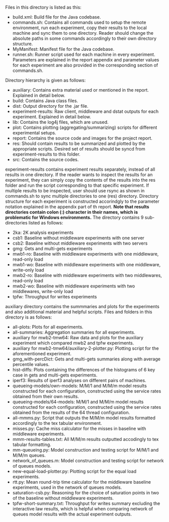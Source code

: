 Files in this directory is listed as this:
* build.xml: Build file for the Java codebase.
* commands.sh: Contains all commands used to setup the remote environment, run each experiment, copy their results to the local machine and sync them to one directory. Reader should change the absolute paths in some commands accordingly to their own directory structure.
* MyManifest: Manifest file for the Java codebase.
* runner.sh: Runner script used for each machine in every experiment. Parameters are explained in the report appendix and parameter values for each experiment are also provided in the corresponding section of commands.sh.

Directory hierarchy is given as follows:
* auxiliary: Contains extra material used or mentioned in the report. Explained in detail below.
* build: Contains Java class files.
* dist: Output directory for the .jar file.
* experiment-results: Raw client, middleware and dstat outputs for each experiment. Explained in detail below.
* lib: Contains the log4j files, which are unused.
* plot: Contains plotting (aggregating/summarizing) scripts for different experimental setups.
* report: Contains the source code and images for the project report.
* res: Should contain results to be summarized and plotted by the appropriate scripts. Desired set of results should be syncd from experiment-results to this folder.
* src: Contains the source codes.

experiment-results contains experiment results separately, instead of all results in one directory. If the reader wants to inspect the results for an experiment, they can simply copy the contents of the results into the res folder and run the script corresponding to that specific experiment. If multiple results to be inspected, user should use rsync as shown in commands.sh to sync multiple directories to one (res) directory. Directory structure for each experiment is constructed accorindgly to the parameter notation explained in the appendix part of th report. **Note that results directories contain colon (:) character in their names, which is problematic for Windows environments.**
The directory contains 9 sub-directories listed as follows:
* 2ka: 2K analysis experiments
* csb1: Baseline without middleware experiments with one server
* csb2: Baseline without middleware experiments with two servers
* gmg: Gets and multi-gets experiments
* mwb1-ro: Baseline with middleware experiments with one middleware, read-only load
* mwb1-wo: Baseline with middleware experiments with one middleware, write-only load
* mwb2-ro: Baseline with middleware experiments with two middlewares, read-only load
* mwb2-wo: Baseline with middleware experiments with two middlewares, write-only load
* tpfw: Throughput for writes experiments

auxiliary directory contains the summmaries and plots for the experiments and also additional material and helpful scripts.
Files and folders in this directory is as follows:
* all-plots: Plots for all experiments.
* all-summaries: Aggregation summaries for all experiments.
* auxiliary for mwb2-tmw64: Raw data and plots for the auxiliary experiment which compared mwb2 and tpfw experiments.
* auxiliary for mwb2-tmw64/auxiliary-2-plotter.py: Plotting script for the aforementioned experiment.
* gmg_with-percDict: Gets and multi-gets summaries along with average percentile values.
* hist-diffs: Plots containing the differences of the histograms of 6 key case in gets and multi-gets experiments.
* iperf3: Results of iperf3 analyses on different pairs of machines.
* queueing-models/own-models: M/M/1 and M/M/m model results constructed for each configuration, constructed using the service rates obtained from their own results.
* queueing-models/64-models: M/M/1 and M/M/m model results constructed for each configuration, constructed using the service rates obtained from the results of the 64 thread configuration.
* all-mmms.py: Script that outputs the M/M/m model results formatted accordingly to the tex tabular environment.
* misses.py: Cache miss calculator for the misses in baseline with middleware experiments.
* mmm-results-tables.txt: All M/M/m results outputted accodingly to tex tabular formatting.
* mm-queueing.py: Model construction and testing script for M/M/1 and M/M/m queues.
* network_of_queues.m: Model construction and testing script for network of queues models.
* new-equal-load-plotter.py: Plotting script for the equal load experiments.
* rtt.py: Mean round-trip time calculator for the middleware baseline experiments, used in the network of queues models.
* saturation-csb.py: Reasoning for the choice of saturation points in two of the baseline without middleware experiments.
* tpfw-short-summary.txt: Throughput for writes summary excluding the interactive law results, which is helpful when comparing network of queues model results with the actual experiment outputs.
